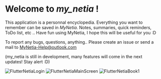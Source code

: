 # Welcome to *my_netia* !

This application is a personnal encyclopedia. Everything you want to remember can be saved in *MyNetia*. Notes, summaries, quick reminders, ToDo list, etc ..
Have fun using MyNetia, I hope this will be useful for you :D

To report any bugs, questions, anything.. Please create an issue or send a mail to MyNetia-Help@outlook.com

(my_netia is still in development, many features will come in the next updates! Stay alert :D)



![FlutterNetiaLogin](https://user-images.githubusercontent.com/33542661/137604640-9031d76b-fee4-46f4-9579-8be913372010.png)
![FlutterNetiaMainScreen](https://user-images.githubusercontent.com/33542661/137604642-880c47bc-1880-4595-8a00-02ca51a025c2.png)
![FlutterNetiaBook1](https://user-images.githubusercontent.com/33542661/137604696-f92dd0a2-cd7d-40ec-90d0-93601c1b654b.png)
